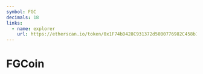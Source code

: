 ```yaml
---
symbol: FGC
decimals: 18
links:
  - name: explorer
    url: https://etherscan.io/token/0x1F74bD428C931372d50B0776982C458b1b3f2B72
---
```


# FGCoin

